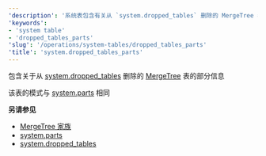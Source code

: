 ```yaml
---
'description': '系统表包含有关从 `system.dropped_tables` 删除的 MergeTree 表的分区片段的信息'
'keywords':
- 'system table'
- 'dropped_tables_parts'
'slug': '/operations/system-tables/dropped_tables_parts'
'title': 'system.dropped_tables_parts'
---
```


包含关于从 [system.dropped_tables](./dropped_tables.md) 删除的 [MergeTree](../../engines/table-engines/mergetree-family/mergetree.md) 表的部分信息

该表的模式与 [system.parts](./parts.md) 相同

**另请参见**

- [MergeTree 家族](../../engines/table-engines/mergetree-family/mergetree.md)
- [system.parts](./parts.md)
- [system.dropped_tables](./dropped_tables.md)
